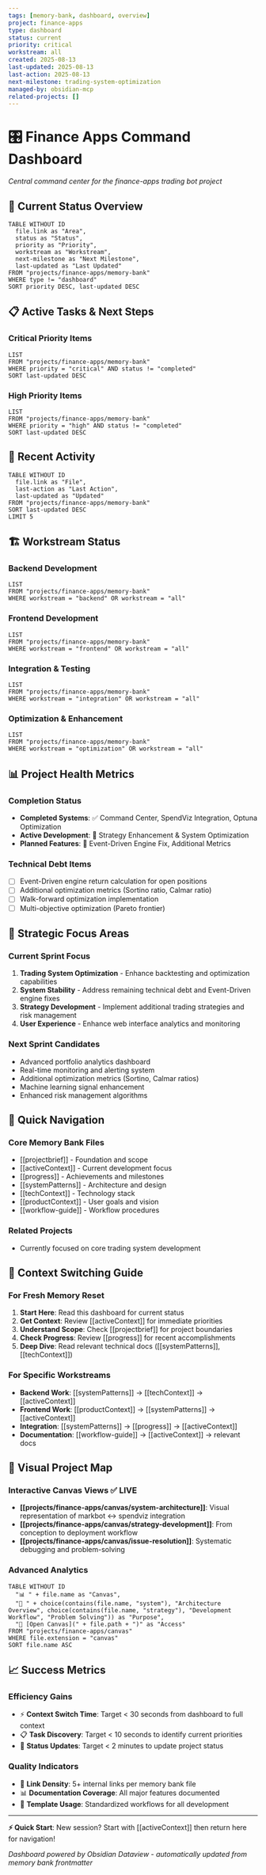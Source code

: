 ```yaml
---
tags: [memory-bank, dashboard, overview]
project: finance-apps
type: dashboard
status: current
priority: critical
workstream: all
created: 2025-08-13
last-updated: 2025-08-13
last-action: 2025-08-13
next-milestone: trading-system-optimization
managed-by: obsidian-mcp
related-projects: []
---
```


# 🎛️ Finance Apps Command Dashboard

*Central command center for the finance-apps trading bot project*

## 🎯 **Current Status Overview**

```dataview
TABLE WITHOUT ID
  file.link as "Area",
  status as "Status",
  priority as "Priority",
  workstream as "Workstream",
  next-milestone as "Next Milestone",
  last-updated as "Last Updated"
FROM "projects/finance-apps/memory-bank"
WHERE type != "dashboard"
SORT priority DESC, last-updated DESC
```

## 📋 **Active Tasks & Next Steps**

### **Critical Priority Items**
```dataview
LIST
FROM "projects/finance-apps/memory-bank"
WHERE priority = "critical" AND status != "completed"
SORT last-updated DESC
```

### **High Priority Items**
```dataview
LIST
FROM "projects/finance-apps/memory-bank"
WHERE priority = "high" AND status != "completed"
SORT last-updated DESC
```

## 🔄 **Recent Activity**

```dataview
TABLE WITHOUT ID
  file.link as "File",
  last-action as "Last Action",
  last-updated as "Updated"
FROM "projects/finance-apps/memory-bank"
SORT last-updated DESC
LIMIT 5
```

## 🏗️ **Workstream Status**

### **Backend Development**
```dataview
LIST
FROM "projects/finance-apps/memory-bank"
WHERE workstream = "backend" OR workstream = "all"
```

### **Frontend Development**
```dataview
LIST
FROM "projects/finance-apps/memory-bank"
WHERE workstream = "frontend" OR workstream = "all"
```

### **Integration & Testing**
```dataview
LIST
FROM "projects/finance-apps/memory-bank"
WHERE workstream = "integration" OR workstream = "all"
```

### **Optimization & Enhancement**
```dataview
LIST
FROM "projects/finance-apps/memory-bank"
WHERE workstream = "optimization" OR workstream = "all"
```

## 📊 **Project Health Metrics**

### **Completion Status**
- **Completed Systems**: ✅ Command Center, SpendViz Integration, Optuna Optimization
- **Active Development**: 🔄 Strategy Enhancement & System Optimization
- **Planned Features**: 📅 Event-Driven Engine Fix, Additional Metrics

### **Technical Debt Items**
- [ ] Event-Driven engine return calculation for open positions
- [ ] Additional optimization metrics (Sortino ratio, Calmar ratio)
- [ ] Walk-forward optimization implementation
- [ ] Multi-objective optimization (Pareto frontier)

## 🎯 **Strategic Focus Areas**

### **Current Sprint Focus**
1. **Trading System Optimization** - Enhance backtesting and optimization capabilities
2. **System Stability** - Address remaining technical debt and Event-Driven engine fixes
3. **Strategy Development** - Implement additional trading strategies and risk management
4. **User Experience** - Enhance web interface analytics and monitoring

### **Next Sprint Candidates**
- Advanced portfolio analytics dashboard
- Real-time monitoring and alerting system
- Additional optimization metrics (Sortino, Calmar ratios)
- Machine learning signal enhancement
- Enhanced risk management algorithms

## 🔗 **Quick Navigation**

### **Core Memory Bank Files**
- [[projectbrief]] - Foundation and scope
- [[activeContext]] - Current development focus
- [[progress]] - Achievements and milestones
- [[systemPatterns]] - Architecture and design
- [[techContext]] - Technology stack
- [[productContext]] - User goals and vision
- [[workflow-guide]] - Workflow procedures

### **Related Projects**
- Currently focused on core trading system development

## 🧠 **Context Switching Guide**

### **For Fresh Memory Reset**
1. **Start Here**: Read this dashboard for current status
2. **Get Context**: Review [[activeContext]] for immediate priorities
3. **Understand Scope**: Check [[projectbrief]] for project boundaries
4. **Check Progress**: Review [[progress]] for recent accomplishments
5. **Deep Dive**: Read relevant technical docs ([[systemPatterns]], [[techContext]])

### **For Specific Workstreams**
- **Backend Work**: [[systemPatterns]] → [[techContext]] → [[activeContext]]
- **Frontend Work**: [[productContext]] → [[systemPatterns]] → [[activeContext]]
- **Integration**: [[systemPatterns]] → [[progress]] → [[activeContext]]
- **Documentation**: [[workflow-guide]] → [[activeContext]] → relevant docs

## 🎨 **Visual Project Map**

### **Interactive Canvas Views** ✅ LIVE
- **[[projects/finance-apps/canvas/system-architecture]]**: Visual representation of markbot ↔ spendviz integration
- **[[projects/finance-apps/canvas/strategy-development]]**: From conception to deployment workflow
- **[[projects/finance-apps/canvas/issue-resolution]]**: Systematic debugging and problem-solving

### **Advanced Analytics**
```dataview
TABLE WITHOUT ID
  "📊 " + file.name as "Canvas",
  "🎯 " + choice(contains(file.name, "system"), "Architecture Overview", choice(contains(file.name, "strategy"), "Development Workflow", "Problem Solving")) as "Purpose",
  "🔗 [Open Canvas](" + file.path + ")" as "Access"
FROM "projects/finance-apps/canvas"
WHERE file.extension = "canvas"
SORT file.name ASC
```

## 📈 **Success Metrics**

### **Efficiency Gains**
- ⚡ **Context Switch Time**: Target < 30 seconds from dashboard to full context
- 📋 **Task Discovery**: Target < 10 seconds to identify current priorities
- 🔄 **Status Updates**: Target < 2 minutes to update project status

### **Quality Indicators**
- 🔗 **Link Density**: 5+ internal links per memory bank file
- 📊 **Documentation Coverage**: All major features documented
- 🎯 **Template Usage**: Standardized workflows for all development

---

**⚡ Quick Start**: New session? Start with [[activeContext]] then return here for navigation!

*Dashboard powered by Obsidian Dataview - automatically updated from memory bank frontmatter*